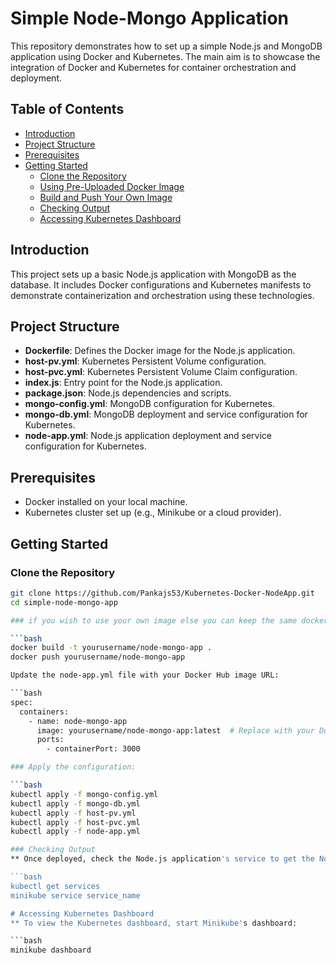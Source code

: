 # Simple Node-Mongo Application

This repository demonstrates how to set up a simple Node.js and MongoDB application using Docker and Kubernetes. The main aim is to showcase the integration of Docker and Kubernetes for container orchestration and deployment.

## Table of Contents

- [Introduction](#introduction)
- [Project Structure](#project-structure)
- [Prerequisites](#prerequisites)
- [Getting Started](#getting-started)
  - [Clone the Repository](#clone-the-repository)
  - [Using Pre-Uploaded Docker Image](#using-pre-uploaded-docker-image)
  - [Build and Push Your Own Image](#build-and-push-your-own-image)
  - [Checking Output](#checking-output)
  - [Accessing Kubernetes Dashboard](#accessing-kubernetes-dashboard)

## Introduction

This project sets up a basic Node.js application with MongoDB as the database. It includes Docker configurations and Kubernetes manifests to demonstrate containerization and orchestration using these technologies.

## Project Structure

- **Dockerfile**: Defines the Docker image for the Node.js application.
- **host-pv.yml**: Kubernetes Persistent Volume configuration.
- **host-pvc.yml**: Kubernetes Persistent Volume Claim configuration.
- **index.js**: Entry point for the Node.js application.
- **package.json**: Node.js dependencies and scripts.
- **mongo-config.yml**: MongoDB configuration for Kubernetes.
- **mongo-db.yml**: MongoDB deployment and service configuration for Kubernetes.
- **node-app.yml**: Node.js application deployment and service configuration for Kubernetes.

## Prerequisites

- Docker installed on your local machine.
- Kubernetes cluster set up (e.g., Minikube or a cloud provider).

## Getting Started

### Clone the Repository

```bash
git clone https://github.com/Pankajs53/Kubernetes-Docker-NodeApp.git
cd simple-node-mongo-app

### if you wish to use your own image else you can keep the same docker image as it is available on my docker hub

```bash
docker build -t yourusername/node-mongo-app .
docker push yourusername/node-mongo-app

Update the node-app.yml file with your Docker Hub image URL:

```bash
spec:
  containers:
    - name: node-mongo-app
      image: yourusername/node-mongo-app:latest  # Replace with your Docker Hub username and image name
      ports:
        - containerPort: 3000

### Apply the configuration:

```bash
kubectl apply -f mongo-config.yml
kubectl apply -f mongo-db.yml
kubectl apply -f host-pv.yml
kubectl apply -f host-pvc.yml
kubectl apply -f node-app.yml

### Checking Output
** Once deployed, check the Node.js application's service to get the NodePort:

```bash
kubectl get services
minikube service service_name

# Accessing Kubernetes Dashboard
** To view the Kubernetes dashboard, start Minikube's dashboard:

```bash
minikube dashboard



